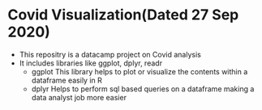 # Covid Visualization(Dated 27 Sep 2020)
* This repositry is a datacamp project on Covid analysis
* It includes libraries like ggplot, dplyr, readr
    * ggplot
    This library helps to plot or visualize the contents within  a dataframe easily in R
    * dplyr
    Helps to perform sql based queries on a dataframe making a data analyst job more easier
